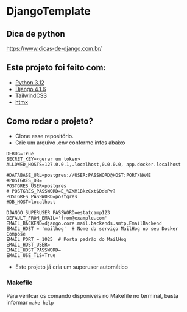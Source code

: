# DjangoTemplate

## Dica de python

https://www.dicas-de-django.com.br/

## Este projeto foi feito com:

* [Python 3.12](https://www.python.org/)
* [Django 4.1.6](https://www.djangoproject.com/)
* [TailwindCSS](https://tailwindcss.com/)
* [htmx](https://htmx.org)

## Como rodar o projeto?

* Clone esse repositório.
* Crie um arquivo .env conforme infos abaixo


```
DEBUG=True
SECRET_KEY=<gerar um token>
ALLOWED_HOSTS=127.0.0.1,.localhost,0.0.0.0, app.docker.localhost

#DATABASE_URL=postgres://USER:PASSWORD@HOST:PORT/NAME
#POSTGRES_DB=
POSTGRES_USER=postgres
# POSTGRES_PASSWORD=E_%ZKM1BkzCxt$DdePv?
POSTGRES_PASSWORD=postgres
#DB_HOST=localhost

DJANGO_SUPERUSER_PASSWORD=estatcamp123
DEFAULT_FROM_EMAIL='from@example.com'
EMAIL_BACKEND=django.core.mail.backends.smtp.EmailBackend
EMAIL_HOST = 'mailhog'  # Nome do serviço MailHog no seu Docker Compose
EMAIL_PORT = 1025  # Porta padrão do MailHog
EMAIL_HOST_USER=
EMAIL_HOST_PASSWORD=
EMAIL_USE_TLS=True
```

* Este projeto já cria um superuser automático

### Makefile

Para verifcar os comando disponiveis no Makefile no terminal, basta informar `make help`



